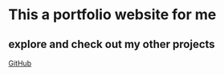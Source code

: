 # This a portfolio website for me
## explore and check out my other projects
[GitHub](https://github.com/xamnotna)